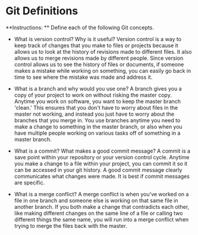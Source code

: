 # Git Definitions

**Instructions: ** Define each of the following Git concepts.

* What is version control?  Why is it useful?
Version control is a way to keep track of changes that you make to files or projects because it allows us to look at the history of revisions made to different files.  It also allows us to merge revisions made by different people.  Since version control allows us to see the history of files or documents, if someone makes a mistake while working on something, you can easily go back in time to see where the mistake was made and address it.

* What is a branch and why would you use one?
A branch gives you a copy of your project to work on without risking the master copy.  Anytime you work on software, you want to keep the master branch 'clean.'  This ensures that you don't have to worry about files in the master not working, and instead you just have to worry about the branches that you merge in.  You use branches anytime you need to make a change to something in the master branch, or also when you have multiple people working on various tasks off of something in a master branch.

* What is a commit? What makes a good commit message?
A commit is a save point within your repository or your version control cycle.  Anytime you make a change to a file within your project, you can commit it so it can be accessed in your git history.  A good commit message clearly communicates what changes were made.  It is best if commit messages are specific.

* What is a merge conflict?
A merge conflict is when you've worked on a file in one branch and someone else is working on that same file in another branch.  If you both make a change that contradicts each other, like making different changes on the same line of a file or calling two different things the same name, you will run into a merge conflict when trying to merge the files back with the master.